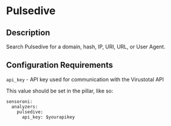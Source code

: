 # Pulsedive

## Description
Search Pulsedive for a domain, hash, IP, URI, URL, or User Agent.

## Configuration Requirements

``api_key`` - API key used for communication with the Virustotal API

This value should be set in the pillar, like so:

```
sensoroni:
  analyzers:
    pulsedive:
      api_key: $yourapikey
```
